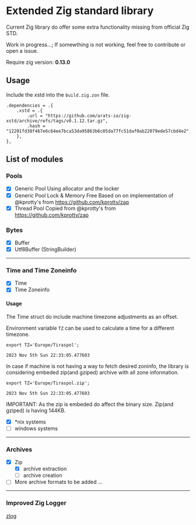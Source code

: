 # Extended Zig standard library

Current Zig library do offer some extra functionality missing from official Zig STD.

Work in progress...; If somewthing is not working, feel free to contribute or open a issue.

Require zig version: **0.13.0**

## Usage

Include the xstd into the `build.zig.zon` file.

```
.dependencies = .{
    .xstd = .{
        .url = "https://github.com/arats-io/zig-xstd/archive/refs/tags/v0.1.12.tar.gz",
        .hash = "12201fd38f467e6c64ee7bca53da95863b6c05da77fc51daf0ab22079ede57cbd4e2",
    },
},
```

## List of modules

### Pools

- [x] Generic Pool
      Using allocator and the locker
- [x] Generic Pool Lock & Memory Free
      Based on on implementation of @kprotty's from https://github.com/kprotty/zap
- [x] Thread Pool
      Copied from @kprotty's from https://github.com/kprotty/zap

### Bytes

- [x] Buffer
- [x] Utf8Buffer (StringBuilder)

---

### Time and Time Zoneinfo

- [x] Time
- [x] Time Zoneinfo

#### Usage

The Time struct do include machine timezone adjustments as an offset.

Environment variable `TZ` can be used to calculate a time for a different timezone.

```
export TZ='Europe/Tiraspol';

2023 Nov 5th Sun 22:33:05.477603
```

In case if machine is not having a way to fetch desired zoninfo, the library is considering embeded zip(and gziped) archive with all zone information.

```
export TZ='Europe/Tiraspol.zip';

2023 Nov 5th Sun 22:33:05.477603
```

IMPORTANT: As the zip is embeded do affect the binary size. Zip(and gziped) is having 144KB.

- [x] \*nix systems
- [ ] windows systems

---

### Archives

- [x] Zip
  - [x] archive extraction
  - [ ] archive creation
- [ ] More archive formats to be added ...

---

### Improved Zig Logger

[zlog](./src/zlog.md)
